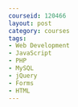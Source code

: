 ```yaml
---
courseid: 120466
layout: post
category: courses
tags:
- Web Development
- JavaScript
- PHP
- MySQL
- jQuery
- Forms
- HTML
---
```

